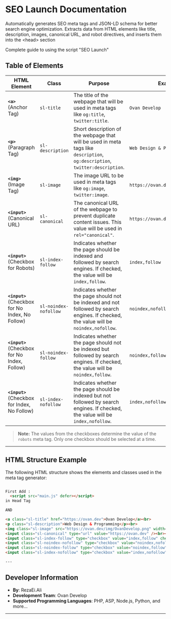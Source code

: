 # SEO Launch Documentation

Automatically generates SEO meta tags and JSON-LD schema for better search engine optimization. Extracts data from HTML elements like title, description, images, canonical URL, and robot directives, and inserts them into the &lt;head> section

Complete guide to using the script "SEO Launch"

## Table of Elements

| HTML Element                    | Class                | Purpose                                                                 | Example Value                |
|----------------------------------|----------------------|-------------------------------------------------------------------------|------------------------------|
| **`<a>`** (Anchor Tag)           | `sl-title`           | The title of the webpage that will be used in meta tags like `og:title`, `twitter:title`. | `Ovan Develop`               |
| **`<p>`** (Paragraph Tag)        | `sl-description`     | Short description of the webpage that will be used in meta tags like `description`, `og:description`, `twitter:description`. | `Web Design & Programming`   |
| **`<img>`** (Image Tag)          | `sl-image`           | The image URL to be used in meta tags like `og:image`, `twitter:image`. | `https://ovan.dev/img/OvanDevelop.png` |
| **`<input>`** (Canonical URL)   | `sl-canonical`       | The canonical URL of the webpage to prevent duplicate content issues. This value will be used in `rel="canonical"`. | `https://ovan.dev`           |
| **`<input>`** (Checkbox for Robots)  | `sl-index-follow`    | Indicates whether the page should be indexed and followed by search engines. If checked, the value will be `index,follow`. | `index,follow`              |
| **`<input>`** (Checkbox for No Index, No Follow) | `sl-noindex-nofollow` | Indicates whether the page should not be indexed and not followed by search engines. If checked, the value will be `noindex,nofollow`. | `noindex,nofollow`          |
| **`<input>`** (Checkbox for No Index, Follow) | `sl-noindex-follow` | Indicates whether the page should not be indexed but followed by search engines. If checked, the value will be `noindex,follow`. | `noindex,follow`            |
| **`<input>`** (Checkbox for Index, No Follow) | `sl-index-nofollow` | Indicates whether the page should be indexed but not followed by search engines. If checked, the value will be `index,nofollow`. | `index,nofollow`            |

> **Note:** The values from the checkboxes determine the value of the `robots` meta tag. Only one checkbox should be selected at a time.

---

## HTML Structure Example

The following HTML structure shows the elements and classes used in the meta tag generator:

```html

First Add :
  <script src="main.js" defer></script>
in Head Tag

AND

<a class="sl-title" href="https://ovan.dev">Ovan Develop</a><br>
<p class="sl-description">Web Design & Programming</p><br>
<img class="sl-image" src="https://ovan.dev/img/OvanDevelop.png" width="100" /><br><br>
<input class="sl-canonical" type="url" value="https://ovan.dev" /><br><br>
<input class="sl-index-follow" type="checkbox" value="index,follow" checked />
<input class="sl-noindex-nofollow" type="checkbox" value="noindex,nofollow" /><br><br>
<input class="sl-noindex-follow" type="checkbox" value="noindex,follow" />
<input class="sl-index-nofollow" type="checkbox" value="index,nofollow" />

---
```
## Developer Information

- **By**: RezaEi.Ali
- **Development Team**: Ovan Develop
- **Supported Programming Languages**: PHP, ASP, Node.js, Python, and more...

---
